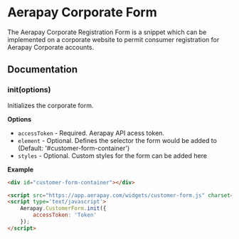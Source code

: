 # Aerapay Corporate Form

The Aerapay Corporate Registration Form is a snippet which can be implemented on a corporate website to permit consumer registration for Aerapay Corporate accounts.

## Documentation

### init(options)

Initializes the corporate form.

__Options__

* `accessToken` - Required. Aerapay API acess token.
* `element` - Optional. Defines the selector the form would be added to (Default: '#customer-form-container')
* `styles` - Optional. Custom styles for the form can be added here

__Example__

```html
<div id="customer-form-container"></div>

<script src="https://app.aerapay.com/widgets/customer-form.js" charset="utf-8"></script>
<script type='text/javascript'>
    Aerapay.CustomerForm.init({
        accessToken: 'Token'
    });
</script>
```
